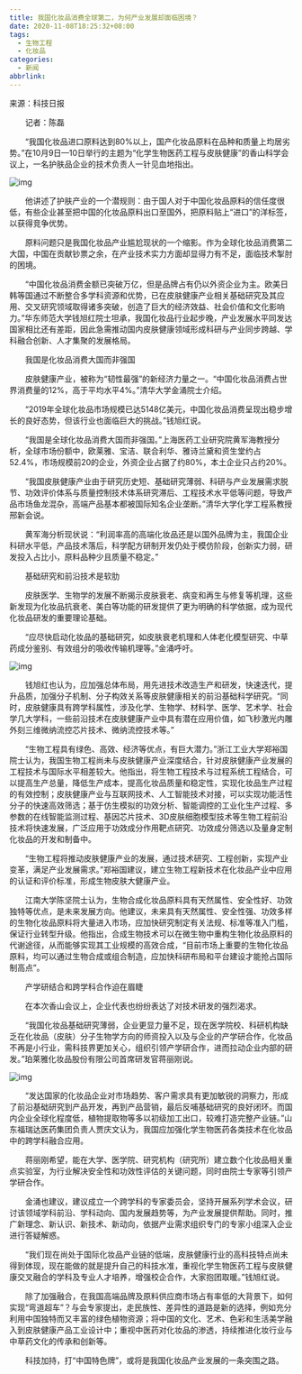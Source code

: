 ```yaml
---
title: 我国化妆品消费全球第二，为何产业发展却面临困境？
date: 2020-11-08T18:25:32+08:00
tags:
  - 生物工程
  - 化妆品
categories:
  - 新闻
abbrlink:
---
```


来源：科技日报

　　记者：陈磊

　　“我国化妆品进口原料达到80%以上，国产化妆品原料在品种和质量上均居劣势。”在10月9日—10日举行的主题为“化学生物医药工程与皮肤健康”的香山科学会议上，一名护肤品企业的技术负责人一针见血地指出。

![img](https://cdn.jsdelivr.net/gh/yakeing/Documentation@main/Hexo/images/d2ed-kcieyvz4708211.jpg)

　　他讲述了护肤产业的一个潜规则：由于国人对于中国化妆品原料的信任度很低，有些企业甚至把中国的化妆品原料出口至国外，把原料贴上“进口”的洋标签，以获得竞争优势。

　　原料问题只是我国化妆品产业尴尬现状的一个缩影。作为全球化妆品消费第二大国，中国在贡献钞票之余，在产业技术实力方面却显得力有不足，面临技术掣肘的困境。

　　“中国化妆品消费金额已突破万亿，但是品牌占有仍以外资企业为主。欧美日韩等国通过不断整合多学科资源和优势，已在皮肤健康产业相关基础研究及其应用、交叉研究领域取得诸多突破，创造了巨大的经济效益、社会价值和文化影响力。”华东师范大学钱旭红院士坦承，我国化妆品行业起步晚，产业发展水平同发达国家相比还有差距，因此急需推动国内皮肤健康领域形成科研与产业同步跨越、学科融合创新、人才集聚的发展格局。

　　我国是化妆品消费大国而非强国

　　皮肤健康产业，被称为“韧性最强”的新经济力量之一。“中国化妆品消费占世界消费量的12%，高于平均水平4%。”清华大学金涌院士介绍。

　　“2019年全球化妆品市场规模已达5148亿美元，中国化妆品消费呈现出稳步增长的良好态势，但该行业也面临巨大的挑战。”钱旭红说。

　　“我国是全球化妆品消费大国而非强国。”上海医药工业研究院黄军海教授分析，全球市场份额中，欧莱雅、宝洁、联合利华、雅诗兰黛和资生堂约占52.4%，市场规模前20的企业，外资企业占据了约80%，本土企业只占约20%。

　　“我国皮肤健康产业由于研究历史短、基础研究薄弱、科研与产业发展需求脱节、功效评价体系与质量控制技术体系研究滞后、工程技术水平低等问题，导致产品市场鱼龙混杂，高端产品基本都被国际知名企业垄断。”清华大学化学工程系教授邢新会说。

　　黄军海分析现状说：“利润率高的高端化妆品还是以国外品牌为主，我国企业科研水平低，产品技术落后，科学配方研制开发仍处于模仿阶段，创新实力弱，研发投入占比小，原料品种少且质量不稳定。”

　　基础研究和前沿技术是软肋

　　皮肤医学、生物学的发展不断揭示皮肤衰老、病变和再生与修复等机理，这些新发现为化妆品抗衰老、美白等功能的研发提供了更为明确的科学依据，成为现代化妆品研发的重要理论基础。

　　“应尽快启动化妆品的基础研究，如皮肤衰老机理和人体老化模型研究、中草药成分鉴别、有效组分的吸收传输机理等。”金涌呼吁。

![img](https://cdn.jsdelivr.net/gh/yakeing/Documentation@main/Hexo/images/47d6-kcieyvz4708316.jpg)

　　钱旭红也认为，应加强总体布局，用先进技术改造生产和研发，快速迭代，提升品质，加强分子机制、分子构效关系等皮肤健康相关的前沿基础科学研究。“同时，皮肤健康具有跨学科属性，涉及化学、生物学、材料学、医学、艺术学、社会学几大学科，一些前沿技术在皮肤健康产业中具有潜在应用价值，如飞秒激光内雕外刻三维微纳流控芯片技术、微纳流控技术等。”

　　“生物工程具有绿色、高效、经济等优点，有巨大潜力。”浙江工业大学郑裕国院士认为，我国生物工程尚未与皮肤健康产业深度结合，针对皮肤健康产业发展的工程技术与国际水平相差较大。他指出，将生物工程技术与过程系统工程结合，可以提高生产总量，降低生产成本，提高化妆品质量和稳定性，实现化妆品生产过程的有效控制；皮肤健康产业与互联网技术、人工智能技术对接，可以实现功能活性分子的快速高效筛选；基于仿生模拟的功效分析、智能调控的工业化生产过程、多参数的在线智能监测过程、基因芯片技术、3D皮肤细胞模型技术等生物工程前沿技术将快速发展，广泛应用于功效成分作用靶点研究、功效成分筛选以及量身定制化妆品的开发和制备中。

　　“生物工程将推动皮肤健康产业的发展，通过技术研究、工程创新，实现产业变革，满足产业发展需求。”郑裕国建议，建立生物工程新技术在化妆品产业中应用的认证和评价标准，形成生物皮肤大健康产业。

　　江南大学陈坚院士认为，生物合成化妆品原料具有天然属性、安全性好、功效独特等优点，是未来发展方向。他建议，未来具有天然属性、安全性强、功效多样的生物化妆品原料将大量进入市场，应加快研究制定有关法规、标准等准入门槛，保证行业转型升级。他指出，合成生物技术可以在微生物中重构生物化妆品原料的代谢途径，从而能够实现其工业规模的高效合成，“目前市场上重要的生物化妆品原料，均可以通过生物合成或组合制造，应加快科研布局和平台建设才能抢占国际制高点”。

　　产学研结合和跨学科合作迫在眉睫

　　在本次香山会议上，企业代表也纷纷表达了对技术研发的强烈渴求。

　　“我国化妆品基础研究薄弱，企业更显力量不足，现在医学院校、科研机构缺乏在化妆品（皮肤）分子生物学方向的师资投入以及与企业的产学研合作，化妆品不再是小行业，需科技界更加关心，组织引领产学研合作，进而拉动企业内部的研发。”珀莱雅化妆品股份有限公司首席研发官蒋丽刚说。

![img](https://cdn.jsdelivr.net/gh/yakeing/Documentation@main/Hexo/images/73f8-kcieyvz4708375.jpg)

　　“发达国家的化妆品企业对市场趋势、客户需求具有更加敏锐的洞察力，形成了前沿基础研究到产品开发，再到产品营销，最后反哺基础研究的良好闭环。而国内企业全球化程度低，植物提取物等多以初级加工出口，较难打造完整产业链。”山东福瑞达医药集团负责人贾庆文认为，我国应加强化学生物医药各类技术在化妆品中的跨学科融合应用。

　　蒋丽刚希望，能在大学、医学院、研究机构（研究所）建立数个化妆品相关重点实验室，为行业解决安全性和功效性评估的关键问题，同时由院士专家等引领产学研合作。

　　金涌也建议，建议成立一个跨学科的专家委员会，坚持开展系列学术会议，研讨该领域学科前沿、学科动向、国内发展趋势等，为产业发展提供帮助。同时，推广新理念、新认识、新技术、新动向，依据产业需求组织专门的专家小组深入企业进行答疑解惑。

　　“我们现在尚处于国际化妆品产业链的低端，皮肤健康行业的高科技特点尚未得到体现，现在能做的就是提升自己的科技水准，重视化学生物医药工程与皮肤健康交叉融合的学科及专业人才培养，增强校企合作，大家抱团取暖。”钱旭红说。

　　除了加强融合，在我国高端品牌及原料供应商市场占有率低的大背景下，如何实现“弯道超车”？与会专家提出，走民族性、差异性的道路是新的选择，例如充分利用中国独特而又丰富的绿色植物资源；将中国的文化、艺术、色彩和生活美学融入到皮肤健康产品工业设计中；重视中医药对化妆品的渗透，持续推进化妆行业与中草药文化的传承和创新等。

　　科技加持，打“中国特色牌”，或将是我国化妆品产业发展的一条突围之路。